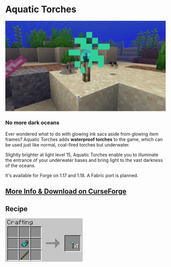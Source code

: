 # Aquatic Torches

![Screenshot of torch underwater](screenshot.png)
### No more dark oceans

Ever wondered what to do with glowing ink sacs aside from glowing item frames? Aquatic Torches adds **waterproof torches** to the game, which can be used just like normal, coal-fired torches but underwater.

Slightly brighter at light level 15, Aquatic Torches enable you to illuminate the entrance of your underwater bases and bring light to the vast darkness of the oceans.

It's available for Forge on 1.17 and 1.18. A Fabric port is planned.

## [More Info & Download on CurseForge](https://www.curseforge.com/minecraft/mc-mods/aquatic-torches)

## Recipe
![Like normal torch recipe, but with glowing ink sack instead of coal](recipe.png)